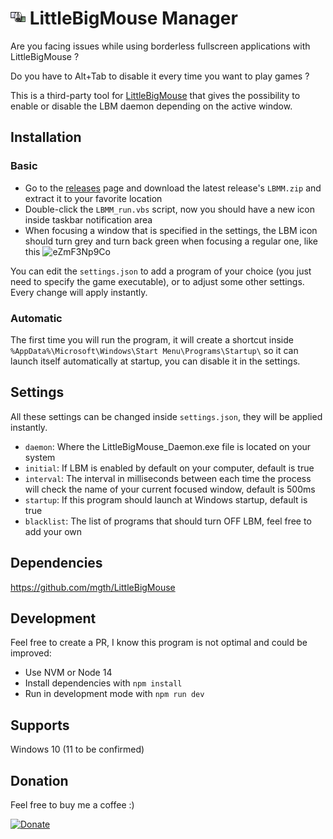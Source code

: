 # <img src="assets/image.png" alt="drawing" style="width:24px;"/> LittleBigMouse Manager

Are you facing issues while using borderless fullscreen applications with LittleBigMouse ?

Do you have to Alt+Tab to disable it every time you want to play games ?

This is a third-party tool for [LittleBigMouse](https://github.com/mgth/LittleBigMouse) that gives the possibility to enable or disable the LBM daemon depending on the active window.

## Installation

### Basic

- Go to the [releases](https://github.com/VinceBT/LBMM/releases) page and download the latest release's `LBMM.zip` and extract it to your favorite location
- Double-click the `LBMM_run.vbs` script, now you should have a new icon inside taskbar notification area
- When focusing a window that is specified in the settings, the LBM icon should turn grey and turn back green when focusing a regular one, like this
  ![eZmF3Np9Co](https://user-images.githubusercontent.com/1362505/151820434-05772094-632d-4884-8828-8f4b275ebee4.gif)

You can edit the `settings.json` to add a program of your choice (you just need to specify the game executable), or to adjust some other settings.
Every change will apply instantly.

### Automatic

The first time you will run the program, it will create a shortcut inside `%AppData%\Microsoft\Windows\Start Menu\Programs\Startup\` so it can launch itself automatically at startup, you can disable it in the settings.

## Settings

All these settings can be changed inside `settings.json`, they will be applied instantly.

- `daemon`: Where the LittleBigMouse_Daemon.exe file is located on your system
- `initial`: If LBM is enabled by default on your computer, default is true
- `interval`: The interval in milliseconds between each time the process will check the name of your current focused window, default is 500ms
- `startup`: If this program should launch at Windows startup, default is true
- `blacklist`: The list of programs that should turn OFF LBM, feel free to add your own

## Dependencies

https://github.com/mgth/LittleBigMouse

## Development

Feel free to create a PR, I know this program is not optimal and could be improved:

- Use NVM or Node 14
- Install dependencies with `npm install`
- Run in development mode with `npm run dev`

## Supports

Windows 10 (11 to be confirmed)

## Donation

Feel free to buy me a coffee :)

[![Donate](https://img.shields.io/badge/Donate-PayPal-green.svg)](https://www.paypal.com/donate/?hosted_button_id=KKDV8JRNNRDAN)
